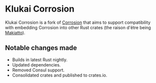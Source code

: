 # Klukai Corrosion

Klukai Corrosion is a fork of [Corrosion](https://github.com/superfly/corrosion) that aims to support compatibility with embedding Corrosion into other Rust crates (the raison d'être being [Makiatto](https://github.com/halcyonnouveau/makiatto)).

## Notable changes made

- Builds in latest Rust nightly.
- Updated dependencies.
- Removed Consul support.
- Consolidated crates and published to crates.io.
